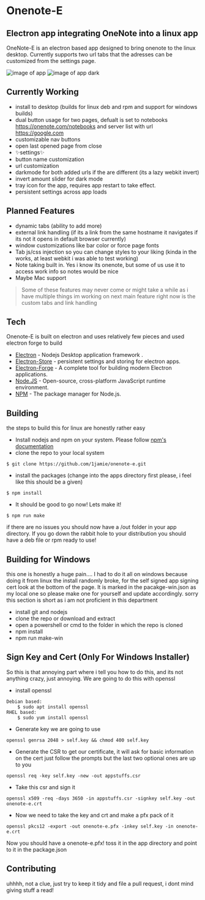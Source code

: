 # Onenote-E
## Electron app integrating OneNote into a linux app


OneNote-E is an electron based app designed to bring onenote to the linux desktop. Currently supports two url tabs that the adresses can be customized from the settings page. 

![image of app](https://github.com/1Jamie/OneNote-E/blob/main/onenote-e-0.png?raw=true)
![image of app dark](https://github.com/1Jamie/OneNote-E/blob/main/onenote-e-0-dark.png?raw=true)

## Currently Working

- install to desktop (builds for linux deb and rpm and support for windows builds)
- dual button usage for two pages, defualt is set to notebooks https://onenote.com/notebooks and server list with url https://google.com
- customizable nav buttons
- open last opened page from close
- ✨settings✨
- button name customization
- url customization
- darkmode for both added urls if the are different (its a lazy webkit invert)
- invert amount slider for dark mode
- tray icon for the app, requires app restart to take effect.
- persistent settings across app loads

## Planned Features

- dynamic tabs (ability to add more)
- external link handling (if its a link from the same hostname it navigates if its not it opens in default browser currently)
- window customizations like bar color or force page fonts
- Tab js/css injection so you can change styles to your liking (kinda in the works, at least webkit i was able to test working)
- Note taking built in. Yes i know its onenote, but some of us use it to access work info so notes would be nice
- Maybe Mac support

> Some of these features may never come or might take
> a while as i have multiple things im working on
> next main feature right now is the custom tabs and link handling

## Tech

Onenote-E is built on electron and uses relatively few pieces and used electron forge to build

- [Electron](https://www.npmjs.com/package/electron) - Nodejs Desktop application framework .
- [Electron-Store](https://www.npmjs.com/package/electron-store) - persistent settings and storing for electron apps.
- [Electron-Forge](https://npmjs.com/package/electron-forge) - A complete tool for building modern Electron applications.
- [Node.JS](https://nodejs.org/en/) - Open-source, cross-platform JavaScript runtime environment.
- [NPM](https://npmjs.com) - The package manager for Node.js. 


## Building
the steps to build this for linux are honestly rather easy
- Install nodejs and npm on your system. Please follow [npm's documentation](https://docs.npmjs.com/downloading-and-installing-node-js-and-npm)
- clone the repo to your local system 
```
$ git clone https://github.com/1jamie/onenote-e.git
```
- install the packages (change into the apps directory first please, i feel like this should be a given)
```
$ npm install
```
- It should be good to go now! Lets make it!
```
$ npm run make
```
if there are no issues you should now have a /out folder in your app directory. If you go down the rabbit hole to your distribution you should have a deb file or rpm ready to use!

## Building for Windows
this one is honestly a huge pain....  I had to do it all on windows because doing it from linux the install randomly broke, for the self signed app signing cert look at the bottom of the page. It is marked in the pacakge-win.json as my local one so please make one for yourself and update accordingly.
sorry this section is short as i am not proficient in this department

- install git and nodejs
- clone the repo or download and extract
- open a powershell or cmd to the folder in which the repo is cloned
- npm install
- npm run make-win

## Sign Key and Cert (Only For Windows Installer)

So this is that annoying part where i tell you how to do this, and its not anything crazy, just annoying. We are going to do this with openssl
- install openssl
```
Debian based:
    $ sudo apt install openssl
RHEL based:
    $ sudo yum install openssl
```
- Generate key we are going to use
```
openssl genrsa 2048 > self.key && chmod 400 self.key
```
- Generate the CSR to get our certificate, it will ask for basic information on the cert just follow the prompts but the last two optional ones are up to you
```
openssl req -key self.key -new -out appstuffs.csr
```
- Take this csr and sign it
```
openssl x509 -req -days 3650 -in appstuffs.csr -signkey self.key -out onenote-e.crt
```
- Now we need to take the key and crt and make a pfx pack of it
```
openssl pkcs12 -export -out onenote-e.pfx -inkey self.key -in onenote-e.crt
```
Now you should have a onenote-e.pfx! toss it in the app directory and point to it in the package.json

## Contributing
uhhhh, not a clue, just try to keep it tidy and file a pull request, i dont mind giving stuff a read!

